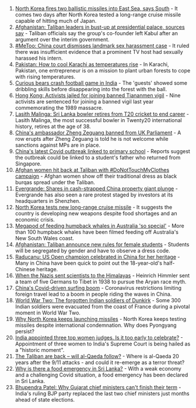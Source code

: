 1. [North Korea fires two ballistic missiles into East Sea, says South](https://www.bbc.co.uk/news/world-asia-58554326?at_medium=RSS&at_campaign=KARANGA) - It comes two days after North Korea tested a long-range cruise missile capable of hitting much of Japan.
2. [Afghanistan: Taliban leaders in bust-up at presidential palace, sources say](https://www.bbc.co.uk/news/world-asia-58560923?at_medium=RSS&at_campaign=KARANGA) - Taliban officials say the group's co-founder left Kabul after an argument over the interim government.
3. [#MeToo: China court dismisses landmark sex harassment case](https://www.bbc.co.uk/news/world-asia-china-58567142?at_medium=RSS&at_campaign=KARANGA) - It ruled there was insufficient evidence that a prominent TV host had sexually harassed his intern.
4. [Pakistan: How to cool Karachi as temperatures rise](https://www.bbc.co.uk/news/world-asia-58557995?at_medium=RSS&at_campaign=KARANGA) - In Karachi, Pakistan, one entrepreneur is on a mission to plant urban forests to cope with rising temperatures.
5. [Curious bears crash football game in India](https://www.bbc.co.uk/news/world-asia-india-58569478?at_medium=RSS&at_campaign=KARANGA) - The 'guests' showed some dribbling skills before disappearing into the forest with the ball.
6. [Hong Kong: Activists jailed for joining banned Tiananmen vigil](https://www.bbc.co.uk/news/world-asia-china-58568349?at_medium=RSS&at_campaign=KARANGA) - Nine activists are sentenced for joining a banned vigil last year commemorating the 1989 massacre.
7. [Lasith Malinga: Sri Lanka bowler retires from T20 cricket to end career](https://www.bbc.co.uk/sport/cricket/58561268?at_medium=RSS&at_campaign=KARANGA) - Lasith Malinga, the most successful bowler in Twenty20 international history, retires at the age of 38.
8. [China's ambassador Zheng Zeguang banned from UK Parliament](https://www.bbc.co.uk/news/uk-politics-58556460?at_medium=RSS&at_campaign=KARANGA) - A row erupts after Zheng Zeguang is told he is not welcome while sanctions against MPs are in place.
9. [China's latest Covid outbreak linked to primary school](https://www.bbc.co.uk/news/world-asia-china-58554324?at_medium=RSS&at_campaign=KARANGA) - Reports suggest the outbreak could be linked to a student's father who returned from Singapore.
10. [Afghan women hit back at Taliban with #DoNotTouchMyClothes campaign](https://www.bbc.co.uk/news/world-asia-58550335?at_medium=RSS&at_campaign=KARANGA) - Afghan women show off their traditional dress as black burqas spread under the Taliban.
11. [Evergrande: Shares in cash-strapped China property giant plunge](https://www.bbc.co.uk/news/business-58540939?at_medium=RSS&at_campaign=KARANGA) - Evergrande has also seen a rare protest staged by investors at its headquarters in Shenzhen.
12. [North Korea tests new long-range cruise missile](https://www.bbc.co.uk/news/world-asia-58540915?at_medium=RSS&at_campaign=KARANGA) - It suggests the country is developing new weapons despite food shortages and an economic crisis.
13. [Megapod of feeding humpback whales in Australia 'so special'](https://www.bbc.co.uk/news/world-australia-58552939?at_medium=RSS&at_campaign=KARANGA) - More than 100 humpback whales have been filmed feeding off Australia's New South Wales coast.
14. [Afghanistan: Taliban announce new rules for female students](https://www.bbc.co.uk/news/world-asia-58537081?at_medium=RSS&at_campaign=KARANGA) - Students will be segregated by gender and have to observe a dress code.
15. [Raducanu: US Open champion celebrated in China for her heritage](https://www.bbc.co.uk/news/world-asia-china-58541314?at_medium=RSS&at_campaign=KARANGA) - Many in China have been quick to point out the 18-year-old's half-Chinese heritage.
16. [When the Nazis sent scientists to the Himalayas](https://www.bbc.co.uk/news/world-asia-india-58466528?at_medium=RSS&at_campaign=KARANGA) - Heinrich Himmler sent a team of five Germans to Tibet in 1938 to pursue the Aryan race myth.
17. [China's Covid-driven surfing boom](https://www.bbc.co.uk/news/world-asia-58552057?at_medium=RSS&at_campaign=KARANGA) - Coronavirus restrictions limiting foreign travel lead to a boom in people riding the waves in China.
18. [World War Two: The forgotten Indian soldiers of Dunkirk](https://www.bbc.co.uk/news/world-asia-india-58466527?at_medium=RSS&at_campaign=KARANGA) - Some 300 Indian soldiers were evacuated from the coast of France during a pivotal moment in World War Two.
19. [Why North Korea keeps launching missiles](https://www.bbc.co.uk/news/world-asia-56941911?at_medium=RSS&at_campaign=KARANGA) - North Korea keeps testing missiles despite international condemnation. Why does Pyongyang persist?
20. [India appointed three top women judges. Is it too early to celebrate?](https://www.bbc.co.uk/news/world-asia-india-58498408?at_medium=RSS&at_campaign=KARANGA) - Appointment of three women to India's Supreme Court is being hailed as a "historic moment".
21. [The Taliban are back – will al-Qaeda follow?](https://www.bbc.co.uk/news/world-asia-58551970?at_medium=RSS&at_campaign=KARANGA) - Where is al-Qaeda 20 years after the 9/11 attacks - and could it re-emerge as a terror threat?
22. [Why is there a food emergency in Sri Lanka?](https://www.bbc.co.uk/news/world-asia-pacific-58485674?at_medium=RSS&at_campaign=KARANGA) - With a weak economy and a challenging Covid situation, a food emergency has been declared in Sri Lanka.
23. [Bhupendra Patel: Why Gujarat chief ministers can't finish their term](https://www.bbc.co.uk/news/world-asia-india-58471901?at_medium=RSS&at_campaign=KARANGA) - India's ruling BJP party replaced the last two chief ministers just months ahead of state elections.
